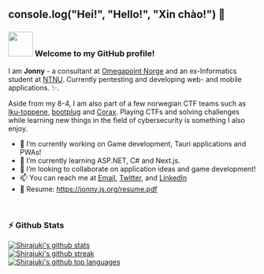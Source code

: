 ## console.log("Hei!", "Hello!", "Xin chào!") 👋

### <img src="https://media.giphy.com/media/VgCDAzcKvsR6OM0uWg/giphy.gif" width="50" /> Welcome to my GitHub profile! 

I am **Jonny** - a consultant at [Omegapoint Norge](https://omegapoint.no/) and an ex-Informatics student at [NTNU](https://ntnu.no/). Currently pentesting and developing web- and mobile applications. ✨.

Aside from my 8-4, I am also part of a few norwegian CTF teams such as [Iku-toppene](https://ctftime.org/team/109611), [bootplug](https://bootplug.io/) and [Corax](https://corax.team/). Playing CTFs and solving challenges while learning new things in the field of cybersecurity is something I also enjoy.

- 🔭 I’m currently working on Game development, Tauri applications and PWAs!
- 🌱 I’m currently learning ASP.NET, C# and Next.js.
- 👯 I’m looking to collaborate on application ideas and game development!
- 📫 You can reach me at [Email](mailto:jonny@ngoluong.no), [Twitter](https://twitter.com/shirajukii), and [LinkedIn](https://www.linkedin.com/in/shirajuki/)
- 🧾 Resume: https://jonny.js.org/resume.pdf

<br/>

<h3>⚡ Github Stats</h3>
<div ><a href="https://github.com/anuraghazra/github-readme-stats"><img src="https://github-readme-stats.vercel.app/api?username=Shirajuki&count_private=true&show_icons=true&theme=catppuccin_mocha" alt="Shirajuki's github stats"/></a></div>
<div><a href="https://github.com/DenverCoder1/github-readme-streak-stats"><img src="https://github-readme-streak-stats.herokuapp.com/?user=Shirajuki&theme=catppuccin_mocha" alt="Shirajuki's github streak"/></a></div>
<div><a href="https://github.com/anuraghazra/github-readme-stats"><img src="https://github-readme-stats.vercel.app/api/top-langs/?username=Shirajuki&hide=html,css,Rich%20Text%20Format,Scheme,Vim%20Script&langs_count=6&layout=compact&theme=catppuccin_mocha" alt="Shirajuki's github top languages"/></a></div>

